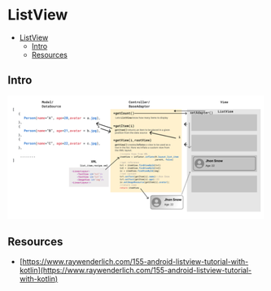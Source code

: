 # ListView

- [ListView](#listview)
	- [Intro](#intro)
	- [Resources](#resources)

## Intro

<div align="center">
<img src="img/lv.jpg" alt="lv.jpg" width="1000px">
</div>

## Resources

- [https://www.raywenderlich.com/155-android-listview-tutorial-with-kotlin](https://www.raywenderlich.com/155-android-listview-tutorial-with-kotlin)